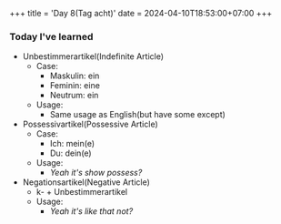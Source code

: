 +++
title = 'Day 8(Tag acht)'
date = 2024-04-10T18:53:00+07:00
+++

### Today I've learned

- Unbestimmerartikel(Indefinite Article)
    - Case:
        - Maskulin: ein
        - Feminin: eine
        - Neutrum: ein
    - Usage:
        - Same usage as English(but have some except)
- Possessivartikel(Possessive Article)
    - Case:
        - Ich: mein(e)
        - Du: dein(e)
    - Usage:
        - *Yeah it's show possess?*
- Negationsartikel(Negative Article)
    - k- + Unbestimmerartikel
    - Usage:
        - *Yeah it's like that not?*
